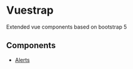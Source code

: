 # Vuestrap

Extended vue components based on bootstrap 5

## Components

- [Alerts](/docs/components/alerts.md)
